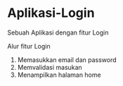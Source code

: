 # Aplikasi-Login
Sebuah Aplikasi dengan fitur Login


Alur fitur Login
1. Memasukkan email dan password
2. Memvalidasi masukan
3. Menampilkan halaman home
